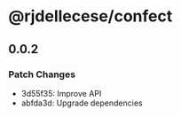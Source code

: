 # @rjdellecese/confect

## 0.0.2

### Patch Changes

- 3d55f35: Improve API
- abfda3d: Upgrade dependencies
